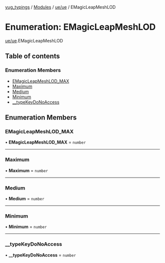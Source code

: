 [yug_typings](../README.md) / [Modules](../modules.md) / [ue/ue](../modules/ue_ue.md) / EMagicLeapMeshLOD

# Enumeration: EMagicLeapMeshLOD

[ue/ue](../modules/ue_ue.md).EMagicLeapMeshLOD

## Table of contents

### Enumeration Members

- [EMagicLeapMeshLOD\_MAX](ue_ue.EMagicLeapMeshLOD.md#emagicleapmeshlod_max)
- [Maximum](ue_ue.EMagicLeapMeshLOD.md#maximum)
- [Medium](ue_ue.EMagicLeapMeshLOD.md#medium)
- [Minimum](ue_ue.EMagicLeapMeshLOD.md#minimum)
- [\_\_typeKeyDoNoAccess](ue_ue.EMagicLeapMeshLOD.md#__typekeydonoaccess)

## Enumeration Members

### EMagicLeapMeshLOD\_MAX

• **EMagicLeapMeshLOD\_MAX** = `number`

___

### Maximum

• **Maximum** = `number`

___

### Medium

• **Medium** = `number`

___

### Minimum

• **Minimum** = `number`

___

### \_\_typeKeyDoNoAccess

• **\_\_typeKeyDoNoAccess** = `number`
